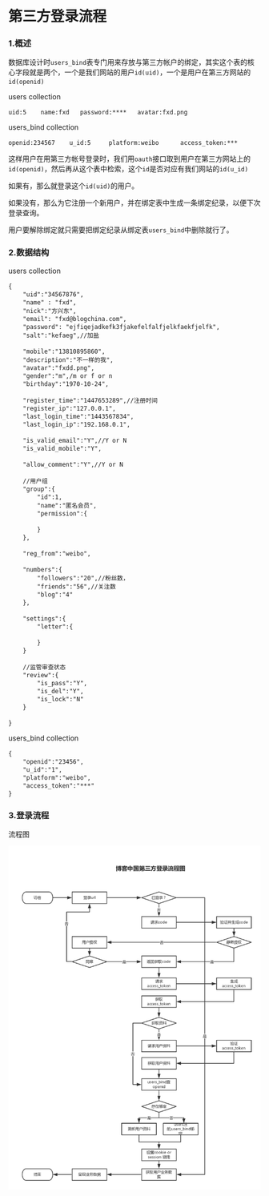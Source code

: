 # 第三方登录流程

### 1.概述
数据库设计时`users_bind`表专门用来存放与第三方帐户的绑定，其实这个表的核心字段就是两个，一个是我们网站的用户`id(uid)`，一个是用户在第三方网站的`id(openid)`

users collection

```
uid:5    name:fxd   password:****   avatar:fxd.png
```
users_bind collection

```
openid:234567    u_id:5     platform:weibo      access_token:***
```
这样用户在用第三方帐号登录时，我们用`oauth`接口取到用户在第三方网站上的`id(openid)`，然后再从这个表中检索，这个`id`是否对应有我们网站的`id(u_id)`

如果有，那么就登录这个`id(uid)`的用户。

如果没有，那么为它注册一个新用户，并在绑定表中生成一条绑定纪录，以便下次登录查询。

用户要解除绑定就只需要把绑定纪录从绑定表`users_bind`中删除就行了。

### 2.数据结构
users collection

```
{
    "uid":"34567876",
    "name" : "fxd",
    "nick":"方兴东",
    "email": "fxd@blogchina.com",
    "password": "ejfiqejadkefk3fjakefelfalfjelkfaekfjelfk",
    "salt":"kefaeg",//加盐

    "mobile":"13810895860",
    "description":"不一样的我",
    "avatar":"fxdd.png",
    "gender":"m",/m or f or n
    "birthday":"1970-10-24",

    "register_time":"1447653289",//注册时间
    "register_ip":"127.0.0.1",
    "last_login_time":"1443567834",
    "last_login_ip":"192.168.0.1",
    
    "is_valid_email":"Y",//Y or N
    "is_valid_mobile":"Y",

    "allow_comment":"Y",//Y or N
    
    //用户组
    "group":{
        "id":1,
        "name":"匿名会员",
        "permission":{

        }
    },

    "reg_from":"weibo",

    "numbers":{
        "followers":"20",//粉丝数，
        "friends":"56",//关注数
        "blog":"4"
    },
    
    "settings":{
        "letter":{

        }
    }

    //监管审查状态
    "review":{
        "is_pass":"Y",
        "is_del":"Y",
        "is_lock":"N"
    }

}
```

users_bind collection
```
{
    "openid":"23456",
    "u_id":"1",
    "platform":"weibo",
    "access_token":"***"
}
```

### 3.登录流程

流程图

![v5_uc_platform_login](images/v5_uc_platform_login.png)


        









